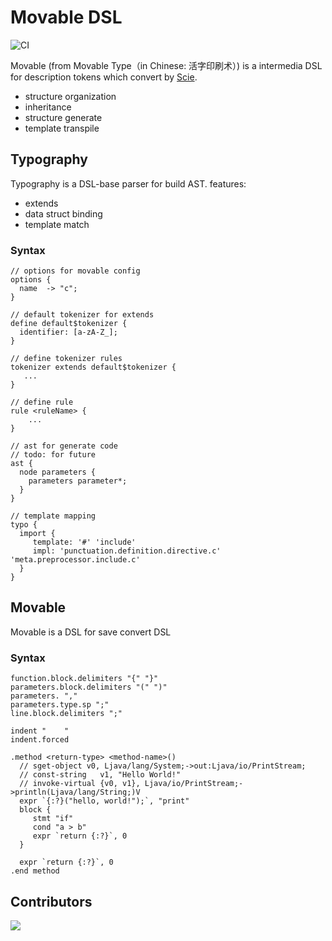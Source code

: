 # Movable DSL

![CI](https://github.com/charj-lang/movable/workflows/CI/badge.svg)

Movable (from Movable Type（in Chinese: 活字印刷术）) is a intermedia DSL for description tokens which convert by [Scie](github.com/phodal/scie/).

 - structure organization
 - inheritance
 - structure generate
 - template transpile



## Typography

Typography is a DSL-base parser for build AST. features:

- extends
- data struct binding
- template match

### Syntax 

```
// options for movable config
options {
  name  -> "c";
}

// default tokenizer for extends
define default$tokenizer {
  identifier: [a-zA-Z_];
}

// define tokenizer rules
tokenizer extends default$tokenizer {
   ...
}

// define rule
rule <ruleName> {
    ...
}

// ast for generate code
// todo: for future
ast {
  node parameters {
    parameters parameter*;
  }
}

// template mapping
typo {
  import {
     template: '#' 'include'
     impl: 'punctuation.definition.directive.c' 'meta.preprocessor.include.c'
  }
}
```

## Movable

Movable is a DSL for save convert DSL

### Syntax

```
function.block.delimiters "{" "}"
parameters.block.delimiters "(" ")"
parameters. ","
parameters.type.sp ";"
line.block.delimiters ";"

indent "    "
indent.forced

.method <return-type> <method-name>()
  // sget-object v0, Ljava/lang/System;->out:Ljava/io/PrintStream;
  // const-string	v1, "Hello World!"
  // invoke-virtual {v0, v1}, Ljava/io/PrintStream;->println(Ljava/lang/String;)V 
  expr `{:?}("hello, world!");`, "print"
  block {
     stmt "if"
     cond "a > b"
     expr `return {:?}`, 0
  }

  expr `return {:?}`, 0
.end method
```

## Contributors

<a href="https://github.com/charj-lang/movable/graphs/contributors">
  <img src="https://contributors-img.web.app/image?repo=charj-lang/movable" />
</a>
